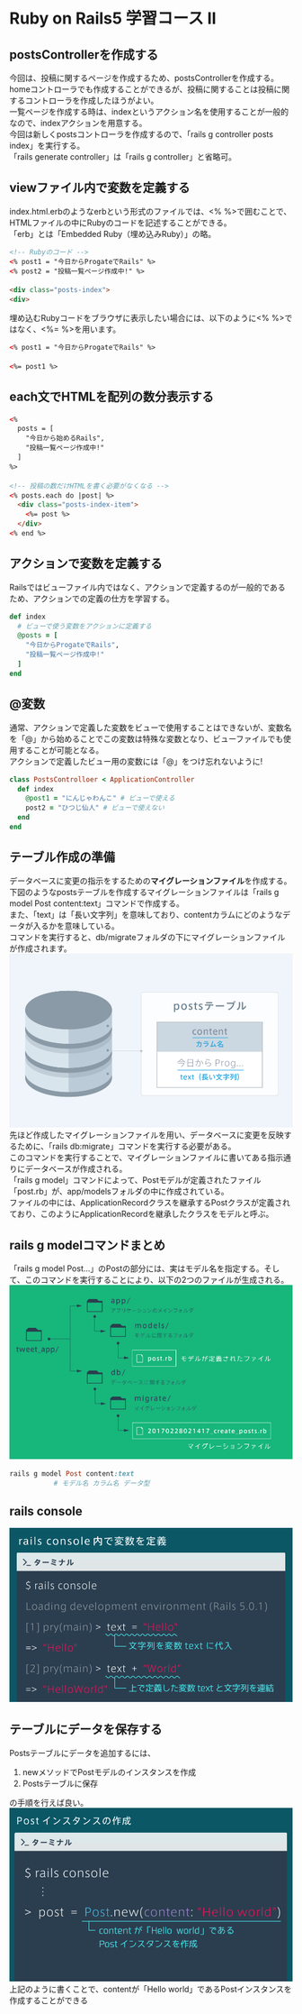 # Ruby on Rails5 学習コース Ⅱ

## postsControllerを作成する
今回は、投稿に関するページを作成するため、postsControllerを作成する。<br>
homeコントローラでも作成することができるが、投稿に関することは投稿に関するコントローラを作成したほうがよい。<br>
一覧ページを作成する時は、indexというアクション名を使用することが一般的なので、indexアクションを用意する。<br>
今回は新しくpostsコントローラを作成するので、「rails g controller posts index」を実行する。<br>
「rails generate controller」は「rails g controller」と省略可。

## viewファイル内で変数を定義する
index.html.erbのようなerbという形式のファイルでは、<% %>で囲むことで、HTMLファイルの中にRubyのコードを記述することができる。<br>
「erb」とは「Embedded Ruby（埋め込みRuby）」の略。
```html
<!-- Rubyのコード -->
<% post1 = "今日からProgateでRails" %>
<% post2 = "投稿一覧ページ作成中!" %>

<div class="posts-index">
<div>
```
埋め込むRubyコードをブラウザに表示したい場合には、以下のように<% %>ではなく、<%= %>を用います。
```html
<% post1 = "今日からProgateでRails" %>

<%= post1 %>
```

## each文でHTMLを配列の数分表示する
```html
<%
  posts = [
    "今日から始めるRails",
    "投稿一覧ページ作成中!"
  ]
%>

<!-- 投稿の数だけHTMLを書く必要がなくなる -->
<% posts.each do |post| %>
  <div class="posts-index-item">
    <%= post %>
  </div>
<% end %>
```
## アクションで変数を定義する
Railsではビューファイル内ではなく、アクションで定義するのが一般的であるため、アクションでの定義の仕方を学習する。
```ruby
def index 
  # ビューで使う変数をアクションに定義する
  @posts = [
    "今日からProgateでRails",
    "投稿一覧ページ作成中!"
  ]
end
```

## @変数
通常、アクションで定義した変数をビューで使用することはできないが、変数名を「@」から始めることでこの変数は特殊な変数となり、ビューファイルでも使用することが可能となる。<br>
アクションで定義したビュー用の変数には「@」をつけ忘れないように!
```ruby
class PostsControlloer < ApplicationController
  def index 
    @post1 = "にんじゃわんこ" # ビューで使える
    post2 = "ひつじ仙人" # ビューで使えない
  end
end
```
## テーブル作成の準備
データベースに変更の指示をするための<b>マイグレーションファイル</b>を作成する。<br>
下図のようなpostsテーブルを作成するマイグレーションファイルは「rails g model Post content:text」コマンドで作成する。<br>
また、「text」は「長い文字列」を意味しており、contentカラムにどのようなデータが入るかを意味している。<br>
コマンドを実行すると、db/migrateフォルダの下にマイグレーションファイルが作成されます。
![postsテーブル作成](img/postsテーブル作成.png)
先ほど作成したマイグレーションファイルを用い、データベースに変更を反映するために、「rails db:migrate」コマンドを実行する必要がある。<br>
このコマンドを実行することで、マイグレーションファイルに書いてある指示通りにデータベースが作成される。<br>
「rails g model」コマンドによって、Postモデルが定義されたファイル「post.rb」が、app/modelsフォルダの中に作成されている。<br>
ファイルの中には、ApplicationRecordクラスを継承するPostクラスが定義されており、このようにApplicationRecordを継承したクラスをモデルと呼ぶ。

## rails g modelコマンドまとめ
「rails g model Post...」のPostの部分には、実はモデル名を指定する。そして、このコマンドを実行することにより、以下の2つのファイルが生成される。
![modelまとめ](img/modelまとめ.png)
```ruby
rails g model Post content:text
           # モデル名 カラム名 データ型
```

## rails console
![rails_console](img/rails_console.png)

## テーブルにデータを保存する
Postsテーブルにデータを追加するには、 
1. newメソッドでPostモデルのインスタンスを作成
2. Postsテーブルに保存
   
の手順を行えば良い。
![postインスタンスの作成](img/postインスタンスの作成.png)
上記のように書くことで、contentが「Hello world」であるPostインスタンスを作成することができる